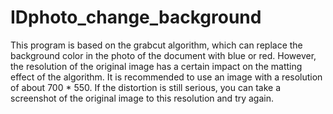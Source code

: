 # IDphoto_change_background
This program is based on the grabcut algorithm, which can replace the background color in the photo of the document with blue or red. However, the resolution of the original image has a certain impact on the matting effect of the algorithm. It is recommended to use an image with a resolution of about 700 * 550. If the distortion is still serious, you can take a screenshot of the original image to this resolution and try again.
